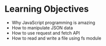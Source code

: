# Learning Objectives

* Why JavaScript programming is amazing
* How to manipulate JSON data
* How to use request and fetch API
* How to read and write a file using fs module
